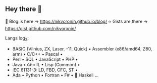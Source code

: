 ## Hey there 👋

📜️ Blog is here &rarr; https://nikvoronin.github.io/blog/
⭐️ Gists are there &rarr; https://gist.github.com/nikvoronin/

Langs log<sub>2</sub>:<br/>
- BASIC (Vilnius, ZX, Laser, -11, Quick) • Assembler (x86/amd64, Z80, arm) • C/С++ • Pascal • 
- Perl • SQL • JavaScript • PHP •
- Java •  __`C#`__ • IL • Lisp (Common) •
- IEC 61131-3: LD, FBD, CFC, ST •
- Ada • Python • Fortran • F# • 🚀️ Haskell ...
